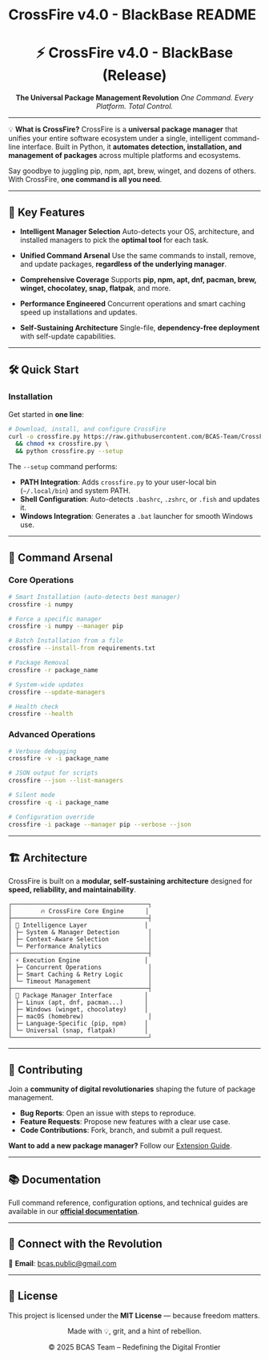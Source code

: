 # CrossFire v4.0 - BlackBase README

<div align="center">

# ⚡ CrossFire v4.0 - BlackBase (Release)

**The Universal Package Management Revolution**
*One Command. Every Platform. Total Control.*

</div>

---

💡 **What is CrossFire?**
CrossFire is a **universal package manager** that unifies your entire software ecosystem under a single, intelligent command-line interface. Built in Python, it **automates detection, installation, and management of packages** across multiple platforms and ecosystems.

Say goodbye to juggling pip, npm, apt, brew, winget, and dozens of others. With CrossFire, **one command is all you need**.

---

## 🚀 Key Features

* **Intelligent Manager Selection**
  Auto-detects your OS, architecture, and installed managers to pick the **optimal tool** for each task.

* **Unified Command Arsenal**
  Use the same commands to install, remove, and update packages, **regardless of the underlying manager**.

* **Comprehensive Coverage**
  Supports **pip, npm, apt, dnf, pacman, brew, winget, chocolatey, snap, flatpak**, and more.

* **Performance Engineered**
  Concurrent operations and smart caching speed up installations and updates.

* **Self-Sustaining Architecture**
  Single-file, **dependency-free deployment** with self-update capabilities.

---

## 🛠️ Quick Start

### Installation

Get started in **one line**:

```bash
# Download, install, and configure CrossFire
curl -o crossfire.py https://raw.githubusercontent.com/BCAS-Team/CrossFire/main/CrossFireL/crossfire.py \
  && chmod +x crossfire.py \
  && python crossfire.py --setup
```

The `--setup` command performs:

* **PATH Integration**: Adds `crossfire.py` to your user-local bin (`~/.local/bin`) and system PATH.
* **Shell Configuration**: Auto-detects `.bashrc`, `.zshrc`, or `.fish` and updates it.
* **Windows Integration**: Generates a `.bat` launcher for smooth Windows use.

---

## 🎯 Command Arsenal

### Core Operations

```bash
# Smart Installation (auto-detects best manager)
crossfire -i numpy

# Force a specific manager
crossfire -i numpy --manager pip

# Batch Installation from a file
crossfire --install-from requirements.txt

# Package Removal
crossfire -r package_name

# System-wide updates
crossfire --update-managers

# Health check
crossfire --health
```

### Advanced Operations

```bash
# Verbose debugging
crossfire -v -i package_name

# JSON output for scripts
crossfire --json --list-managers

# Silent mode
crossfire -q -i package_name

# Configuration override
crossfire -i package --manager pip --verbose --json
```

---

## 🏗️ Architecture

CrossFire is built on a **modular, self-sustaining architecture** designed for **speed, reliability, and maintainability**.

```
┌──────────────────────────────────────┐
│        🔥 CrossFire Core Engine      │
├──────────────────────────────────────┤
│ 🧠 Intelligence Layer                │
│ ├─ System & Manager Detection        │
│ ├─ Context-Aware Selection           │
│ └─ Performance Analytics             │
├──────────────────────────────────────┤
│ ⚡ Execution Engine                  │
│ ├─ Concurrent Operations             │
│ ├─ Smart Caching & Retry Logic       │
│ └─ Timeout Management                │
├──────────────────────────────────────┤
│ 📡 Package Manager Interface         │
│ ├─ Linux (apt, dnf, pacman...)      │
│ ├─ Windows (winget, chocolatey)     │
│ ├─ macOS (homebrew)                  │
│ ├─ Language-Specific (pip, npm)     │
│ └─ Universal (snap, flatpak)        │
└──────────────────────────────────────┘
```

---

## 🤝 Contributing

Join a **community of digital revolutionaries** shaping the future of package management.

* **Bug Reports**: Open an issue with steps to reproduce.
* **Feature Requests**: Propose new features with a clear use case.
* **Code Contributions**: Fork, branch, and submit a pull request.

**Want to add a new package manager?** Follow our [Extension Guide](#).

---

## 📚 Documentation

Full command reference, configuration options, and technical guides are available in our **[official documentation](#)**.

---

## 🔗 Connect with the Revolution

📧 **Email**: [bcas.public@gmail.com](mailto:bcas.public@gmail.com)

---

## 📄 License

This project is licensed under the **MIT License** — because freedom matters.

<div align="center">

Made with 💡, grit, and a hint of rebellion.

© 2025 BCAS Team – Redefining the Digital Frontier

</div>
